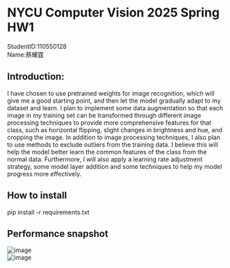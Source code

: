 # NYCU Computer Vision 2025 Spring HW1
StudentID:110550128  
Name:蔡耀霆
## Introduction:
I have chosen to use pretrained weights for image recognition, which will give me a good starting point, and then let the model gradually adapt to my dataset and learn. I plan to implement some data augmentation so that each image in my training set can be transformed through different image processing techniques to provide more comprehensive features for that class, such as horizontal flipping, slight changes in brightness and hue, and cropping the image.
In addition to image processing techniques, I also plan to use methods to exclude outliers from the training data. I believe this will help the model better learn the common features of the class from the normal data.
Furthermore, I will also apply a learning rate adjustment strategy, some model layer addition and some techniques to help my model progress more effectively.
## How to install
pip install -r requirements.txt  
## Performance snapshot
![image](https://github.com/user-attachments/assets/65d7e8db-25e2-4677-a3cc-5d9a2c880974)  
![image](https://github.com/user-attachments/assets/1ef716db-2a2a-43d1-83d0-0853376d5464)
